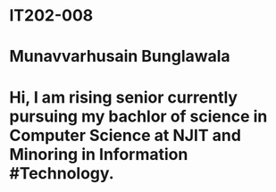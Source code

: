 # IT202-008
# Munavvarhusain Bunglawala
# Hi, I am rising senior currently pursuing my bachlor of science in Computer Science at NJIT and Minoring in Information #Technology. 
